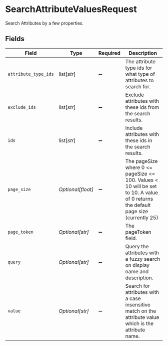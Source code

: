 # SearchAttributeValuesRequest

Search Attributes by a few properties.


## Fields

| Field                                                                                                                             | Type                                                                                                                              | Required                                                                                                                          | Description                                                                                                                       |
| --------------------------------------------------------------------------------------------------------------------------------- | --------------------------------------------------------------------------------------------------------------------------------- | --------------------------------------------------------------------------------------------------------------------------------- | --------------------------------------------------------------------------------------------------------------------------------- |
| `attribute_type_ids`                                                                                                              | list[*str*]                                                                                                                       | :heavy_minus_sign:                                                                                                                | The attribute type ids for what type of attributes to search for.                                                                 |
| `exclude_ids`                                                                                                                     | list[*str*]                                                                                                                       | :heavy_minus_sign:                                                                                                                | Exclude attributes with these ids from the search results.                                                                        |
| `ids`                                                                                                                             | list[*str*]                                                                                                                       | :heavy_minus_sign:                                                                                                                | Include attributes with these ids in the search results.                                                                          |
| `page_size`                                                                                                                       | *Optional[float]*                                                                                                                 | :heavy_minus_sign:                                                                                                                | The pageSize where 0 <= pageSize <= 100. Values < 10 will be set to 10. A value of 0 returns the default page size (currently 25) |
| `page_token`                                                                                                                      | *Optional[str]*                                                                                                                   | :heavy_minus_sign:                                                                                                                | The pageToken field.                                                                                                              |
| `query`                                                                                                                           | *Optional[str]*                                                                                                                   | :heavy_minus_sign:                                                                                                                | Query the attributes with a fuzzy search on display name and description.                                                         |
| `value`                                                                                                                           | *Optional[str]*                                                                                                                   | :heavy_minus_sign:                                                                                                                | Search for attributes with a case insensitive match on the attribute value which is the attribute name.                           |